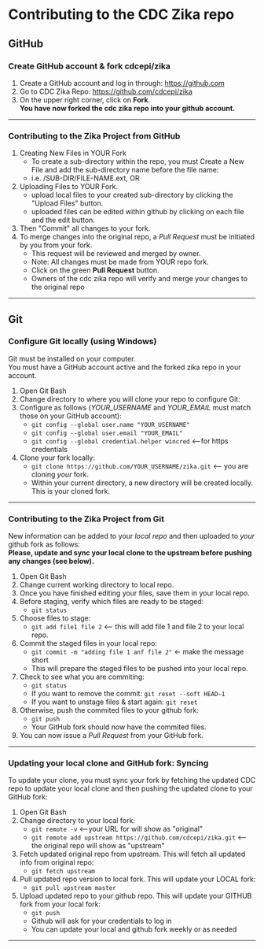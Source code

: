 # Contributing to the CDC Zika repo  
  
## GitHub
### Create GitHub account & fork cdcepi/zika  
1. Create a GitHub account and log in through: https://github.com
2. Go to CDC Zika Repo: https://github.com/cdcepi/zika
3. On the upper right corner, click on **Fork**.  
   **You have now forked the cdc zika repo into your github account.**  
  
  ***
  
### Contributing to the Zika Project from GitHub  
1. Creating New Files in YOUR Fork  
     + To create a sub-directory within the repo, you must Create a New File and add the sub-directory name before the file name:  
     + i.e. /SUB-DIR/FILE-NAME.ext, OR
2. Uploading Files to YOUR Fork.  
     + upload local files to your created sub-directory by clicking the "Upload Files" button.  
     + uploaded files can be edited within github by clicking on each file and the edit button.
3. Then "Commit" all changes to your fork.
4. To merge changes into the original repo, a *Pull Request* must be initiated by you from your fork.  
     + This request will be reviewed and merged by owner.  
     + Note: All changes must be made from YOUR repo fork.  
     + Click on the green **Pull Request** button.  
     + Owners of the cdc zika repo will verify and merge your changes to the original repo
  
  ***     
       
## Git  
### Configure Git locally (using Windows)  
  Git must be installed on your computer.  
  You must have a GitHub account active and the forked zika repo in your account.  
  
1. Open Git Bash  
2. Change directory to where you will clone your repo to configure Git:  
3. Configure as follows (*YOUR_USERNAME* and *YOUR_EMAIL* must match those on your GitHub account):  
     + `git config --global user.name "YOUR_USERNAME"`  
     + `git config --global user.email "YOUR_EMAIL"`  
     + `git config --global credential.helper wincred` <--for https credentials  
4. Clone your fork locally:  
     + `git clone https://github.com/YOUR_USERNAME/zika.git` <-- you are cloning *your* fork.  
     + Within your current directory, a new directory will be created locally. This is your cloned fork.  
  
  ***
  
### Contributing to the Zika Project from Git  
  New information can be added to your *local repo* and then uploaded to *your* github fork as follows:  
  **Please, update and sync your local clone to the upstream before pushing any changes (see below).**   
  
1. Open Git Bash
2. Change current working directory to local repo.
3. Once you have finished editing your files, save them in your local repo.
4. Before staging, verify which files are ready to be staged:  
     + `git status`
5. Choose files to stage:  
     + `git add file1 file 2` <-- this will add file 1 and file 2 to your local repo.
6. Commit the staged files in your local repo:  
     + `git commit -m "adding file 1 anf file 2"` <- make the message short  
     + This will prepare the staged files to be pushed into your local repo.
7. Check to see what you are commiting:  
     + `git status`  
     + If you want to remove the commit: `git reset --soft HEAD~1`  
     + If you want to unstage files & start again: `git reset`
8. Otherwise, push the commited files to your github fork:  
     + `git push`  
     + Your GitHub fork should now have the commited files.
9. You can now issue a *Pull Request* from your GitHub fork.
  
  ***
  
### Updating your local clone and GitHub fork: Syncing
  To update your clone, you must sync your fork by fetching the updated CDC repo to update your local clone and then pushing the updated clone to your GitHub fork:  
  
1. Open Git Bash
2. Change directory to your local fork:  
     + `git remote -v` <--your URL for will show as "original"  
     + `git remote add upstream https://github.com/cdcepi/zika.git` <--the original repo will show as "upstream"  
3. Fetch updated original repo from upstream. This will fetch all updated info from original repo:  
     + `git fetch upstream`  
4. Pull updated repo version to local fork. This will update your LOCAL fork:  
     + `git pull upstream master`  
5. Upload updated repo to your github repo. This will update your GITHUB fork from your local fork:  
     + `git push`  
     + Github will ask for your credentials to log in  
     + You can update your local and github fork weekly or as needed  
  
  ***
